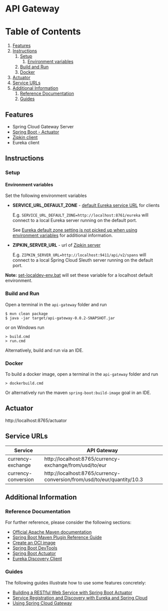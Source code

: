 # API Gateway

# Table of Contents
1. [Features](#features)
2. [Instructions](#instructions)
    1. [Setup](#setup)
       1. [Environment variables](#environment-variables)
    2. [Build and Run](#build-and-run)
    3. [Docker](#docker)
3. [Actuator](#actuator)
4. [Service URLs](#service-urls)
5. [Additional Information](#additional-information)
   1. [Reference Documentation](#reference-documentation)
   2. [Guides](#guides)

## Features

- Spring Cloud Gateway Server
- [Spring Boot - Actuator](http://localhost:8765/actuator)
- [Zipkin client](https://docs.spring.io/spring-cloud-sleuth/docs/current-SNAPSHOT/reference/html/index.html)
- Eureka client

## Instructions
### Setup
#### Environment variables
Set the following environment variables
- **SERVICE_URL_DEFAULT_ZONE** - [default Eureka service URL](https://cloud.spring.io/spring-cloud-netflix/multi/multi__service_discovery_eureka_clients.html) for clients

  E.g. `SERVICE_URL_DEFAULT_ZONE=http://localhost:8761/eureka` will connect to a local Eureka server running on the default port.

  See [Eureka default zone setting is not picked up when using environment variables](https://github.com/spring-cloud/spring-cloud-netflix/issues/2541) for additional information.

- **ZIPKIN_SERVER_URL** - url of [Zipkin server](https://docs.spring.io/spring-cloud-sleuth/docs/current-SNAPSHOT/reference/html/index.html)

  E.g. `ZIPKIN_SERVER_URL=http://localhost:9411/api/v2/spans` will connect to a local Spring Cloud Sleuth server running on the default port.

**Note:** [set-localdev-env.bat](set-localdev-env.bat) will set these variable for a localhost default environment.


### Build and Run
Open a terminal in the `api-gateway` folder and run
```shell
$ mvn clean package
$ java -jar target/api-gateway-0.0.2-SNAPSHOT.jar
```
or on Windows run
```shell
> build.cmd
> run.cmd
```
Alternatively, build and run via an IDE.

### Docker
To build a docker image, open a terminal in the `api-gateway` folder and run
```shell
> dockerbuild.cmd
```
Or alternatively run the maven `spring-boot:build-image` goal in an IDE.

## Actuator
http://localhost:8765/actuator

## Service URLs
| Service             | API Gateway                                                             |
|---------------------|-------------------------------------------------------------------------|
| currency-exchange   | http://localhost:8765/currency-exchange/from/usd/to/eur                 |
| currency-conversion | http://localhost:8765/currency-conversion/from/usd/to/eur/quantity/10.3 |

## Additional Information

### Reference Documentation
For further reference, please consider the following sections:

* [Official Apache Maven documentation](https://maven.apache.org/guides/index.html)
* [Spring Boot Maven Plugin Reference Guide](https://docs.spring.io/spring-boot/docs/2.4.2/maven-plugin/reference/html/)
* [Create an OCI image](https://docs.spring.io/spring-boot/docs/2.4.2/maven-plugin/reference/html/#build-image)
* [Spring Boot DevTools](https://docs.spring.io/spring-boot/docs/2.4.2/reference/htmlsingle/#using-boot-devtools)
* [Spring Boot Actuator](https://docs.spring.io/spring-boot/docs/2.4.2/reference/htmlsingle/#production-ready)
* [Eureka Discovery Client](https://docs.spring.io/spring-cloud-netflix/docs/current/reference/html/#service-discovery-eureka-clients)

### Guides
The following guides illustrate how to use some features concretely:

* [Building a RESTful Web Service with Spring Boot Actuator](https://spring.io/guides/gs/actuator-service/)
* [Service Registration and Discovery with Eureka and Spring Cloud](https://spring.io/guides/gs/service-registration-and-discovery/)
* [Using Spring Cloud Gateway](https://github.com/spring-cloud-samples/spring-cloud-gateway-sample)

